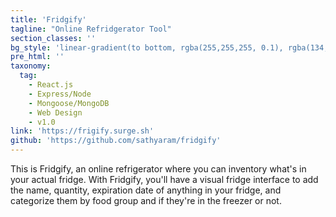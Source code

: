 ```yaml
---
title: 'Fridgify'
tagline: "Online Refridgerator Tool"
section_classes: ''
bg_style: 'linear-gradient(to bottom, rgba(255,255,255, 0.1), rgba(134,149,160,1)), url(/user/themes/sathyaram/images/web/fridgify.png)'
pre_html: ''
taxonomy:
  tag:
    - React.js
    - Express/Node
    - Mongoose/MongoDB
    - Web Design
    - v1.0
link: 'https://frigify.surge.sh'
github: 'https://github.com/sathyaram/fridgify'
---
```

This is Fridgify, an online refrigerator where you can inventory what's in your actual fridge. With Fridgify, you'll have a visual fridge interface to add the name, quantity, expiration date of anything in your fridge, and categorize them by food group and if they're in the freezer or not.


